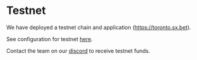 # Testnet

We have deployed a testnet chain and application (https://toronto.sx.bet).

See configuration for testnet [here](#references).

Contact the team on our [discord](https://discord.gg/Ry8yjAD5YG) to receive testnet funds.
